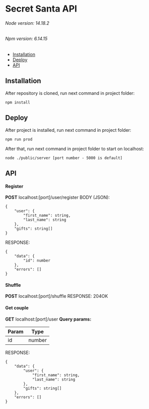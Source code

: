 # Secret Santa API

###### Node version: 14.18.2
###### Npm version: 6.14.15

- [Installation](#installation)
- [Deploy](#deploy)
- [API](#api)

## Installation

After repository is cloned, run next command in project folder:

```
npm install
```

## Deploy

After project is installed, run next command in project folder:

```
npm run prod
```

After that, run next command in project folder to start on localhost:
```
node ./public/server [port number - 5000 is default]
```

## API

#### Register
**POST** localhost:[port]/user/register
BODY (JSON):
```
{
    "user": {
        "first_name": string,
        "last_name": string
    },
    "gifts": string[]
}
```
RESPONSE:
```
{
    "data": {
        "id": number
    },
    "errors": []
}
```

#### Shuffle
**POST** localhost:[port]/shuffle
RESPONSE: 204OK

#### Get couple
**GET** localhost:[port]/user
**Query params:**

| Param | Type |
| ------ | ------ |
| id | number |

RESPONSE:

```
{
    "data": {
        "user": {
            "first_name": string,
            "last_name": string
        },
        "gifts": string[]
    },
    "errors": []
}
```

